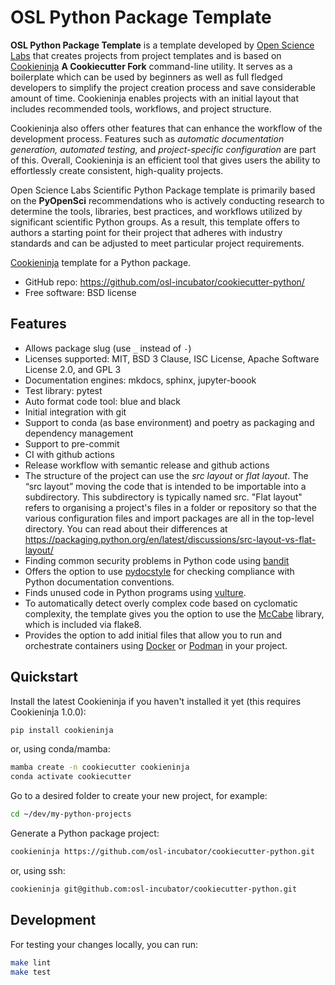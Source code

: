 # OSL Python Package Template

**OSL Python Package Template** is a template developed by [Open Science Labs](https://opensciencelabs.org/) that creates projects from project templates and is based on [Cookieninja](https://github.com/cookieninja-generator/cookieninja) **A Cookiecutter Fork** command-line utility. It serves as a boilerplate which can be used by beginners as well as full fledged developers to simplify the project creation process and save considerable amount of time.
Cookieninja enables projects with an initial layout that includes recommended tools, workflows, and project structure.

Cookieninja also offers other features that can enhance the workflow of the development process. Features such as *automatic documentation generation, automated testing,* and *project-specific configuration* are part of this. Overall, Cookieninja is an efficient tool that gives users the ability to effortlessly create consistent, high-quality projects.

Open Science Labs Scientific Python Package template is primarily based on the **PyOpenSci** recommendations who is actively conducting research to determine the tools, libraries, best practices, and workflows utilized by significant scientific Python groups. As a result, this template offers to authors a starting point for their project that adheres with industry standards and can be adjusted to meet particular project requirements.


[Cookieninja](https://github.com/cookieninja-generator/cookieninja) template
for a Python package.

  - GitHub repo: <https://github.com/osl-incubator/cookiecutter-python/>
  - Free software: BSD license

## Features

  - Allows package slug (use `_` instead of `-`)
  - Licenses supported: MIT, BSD 3 Clause, ISC License, Apache Software License 2.0, and GPL 3
  - Documentation engines: mkdocs, sphinx, jupyter-boook
  - Test library: pytest
  - Auto format code tool: blue and black
  - Initial integration with git
  - Support to conda (as base environment) and poetry as packaging and dependency management
  - Support to pre-commit
  - CI with github actions
  - Release workflow with semantic release and github actions
  - The structure of the project can use the *src layout* or *flat
  layout*. The “src layout” moving the code that is intended to be
  importable into a subdirectory. This subdirectory is typically named
  src. "Flat layout" refers to organising a project's files in a folder
  or repository so that the various configuration files and import
  packages are all in the top-level directory. You can read about their differences at
  https://packaging.python.org/en/latest/discussions/src-layout-vs-flat-layout/ 
  - Finding common security problems in Python code using
    [bandit](https://bandit.readthedocs.io/en/latest/)
  - Offers the option to use [pydocstyle](http://www.pydocstyle.org/en/stable/)
  for checking compliance with Python documentation conventions.
  - Finds unused code in Python programs using
    [vulture](https://github.com/jendrikseipp/vulture).
  - To automatically detect overly complex code based on cyclomatic complexity,
    the template gives you the option to use the
    [McCabe](https://github.com/PyCQA/mccabe) library, which is included via
    flake8.
  - Provides the option to add initial files that allow you to run and
    orchestrate containers using [Docker](https://docs.docker.com/) or
    [Podman](https://podman.io/) in your project.

## Quickstart

Install the latest Cookieninja if you haven't installed it yet (this
requires Cookieninja 1.0.0):

```bash
pip install cookieninja
```

or, using conda/mamba:

```bash
mamba create -n cookiecutter cookieninja
conda activate cookiecutter
```

Go to a desired folder to create your new project, for example:

```bash
cd ~/dev/my-python-projects
```

Generate a Python package project:

```bash
cookieninja https://github.com/osl-incubator/cookiecutter-python.git
```

or, using ssh:

```bash
cookieninja git@github.com:osl-incubator/cookiecutter-python.git
```

## Development

For testing your changes locally, you can run:

```bash
make lint
make test
```
